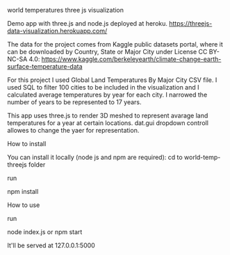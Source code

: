 world temperatures three js visualization

Demo app with three.js and node.js deployed at heroku.
https://threejs-data-visualization.herokuapp.com/

The data for the project comes from Kaggle public datasets portal, where it can be downloaded by Country, State or Major City under License CC BY-NC-SA 4.0: https://www.kaggle.com/berkeleyearth/climate-change-earth-surface-temperature-data

For this project I used Global Land Temperatures By Major City CSV file. I used SQL to filter 100 cities to be included in the visualization and I calculated average temperatures by year for each city. I narrowed the number of years to be represented to 17 years.

This app uses three.js to render 3D meshed to represent avarage land temperatures for a year at certain locations.
dat.gui dropdown controll allowes to change the yaer for representation.

How to install

You can install it locally (node js and npm are required):
cd to world-temp-threejs folder

run

npm install

How to use

run

node index.js
or
npm start

It'll be served at 127.0.0.1:5000
